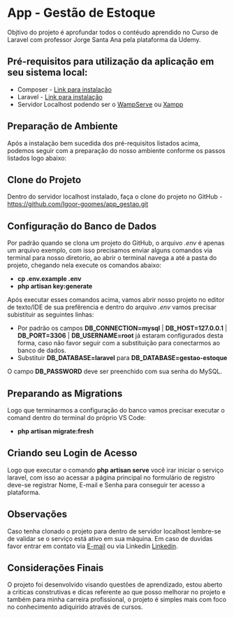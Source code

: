 # App - Gestão de Estoque

Objtivo do projeto é aprofundar todos o contéudo aprendido no Curso de Laravel com professor Jorge Santa Ana pela plataforma da Udemy.

## Pré-requisitos para utilização da aplicação em seu sistema local:
- Composer - [Link para instalação](https://getcomposer.org/download/)
- Laravel - [Link para instalação](https://laravel.com/docs/7.x)
- Servidor Localhost podendo ser o [WampServe](https://www.wampserver.com/en/) ou [Xampp](https://www.apachefriends.org/pt_br/index.html)

## Preparação de Ambiente
Após a instalação bem sucedida dos pré-requisitos listados acima, podemos seguir com a preparação do nosso ambiente conforme os passos listados logo abaixo:

## Clone do Projeto
Dentro do servidor localhost instalado, faça o clone do projeto no GitHub - https://github.com/Igoor-goomes/app_gestao.git

## Configuração do Banco de Dados
Por padrão quando se clona um projeto do GitHub, o arquivo *.env* é apenas um arquivo exemplo, com isso precisamos enviar alguns comandos via terminal para nosso diretorio, ao abrir o terminal navega a até a pasta do projeto, chegando nela execute os comandos abaixo:
- **cp .env.example .env**
- **php artisan key:generate**

Após executar esses comandos acima, vamos abrir nosso projeto no editor de texto/IDE de sua prefêrencia e dentro do arquivo *.env* vamos precisar subistituir as seguintes linhas:

- Por padrão os campos **DB_CONNECTION=mysql** | **DB_HOST=127.0.0.1** | **DB_PORT=3306** | **DB_USERNAME=root** já estaram configurados desta forma, caso não favor seguir com a substituição para conectarmos ao banco de dados.
- Substituir **DB_DATABASE=laravel** para **DB_DATABASE=gestao-estoque** 

O campo **DB_PASSWORD** deve ser preenchido com sua senha do MySQL.

## Preparando as Migrations
Logo que terminarmos a configuração do banco vamos precisar executar o comand dentro do terminal do próprio VS Code:

- **php artisan migrate:fresh**

## Criando seu Login de Acesso
Logo que executar o comando **php artisan serve** você irar iniciar o serviço laravel, com isso ao acessar a página principal no formulário de registro deve-se registrar Nome, E-mail e Senha para conseguir ter acesso a plataforma.

## Observações
Caso tenha clonado o projeto para dentro de servidor localhost lembre-se de validar se o serviço está ativo em sua máquina.
Em caso de duvidas favor entrar em contato via [E-mail](igorgomesdebrito.dev@gmail.com) ou via Linkedin [Linkedin](https://www.linkedin.com/in/igor-gomes-de-brito/).

## Considerações Finais
O projeto foi desenvolvido visando questões de aprendizado, estou aberto a criticas construtivas e dicas referente ao que posso melhorar no projeto e também para minha carreira profissional, o projeto é simples mais com foco no conhecimento adiquirido através de cursos.